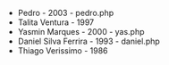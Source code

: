 
- Pedro - 2003 - pedro.php
- Talita Ventura - 1997
- Yasmin Marques - 2000 - yas.php
- Daniel Silva Ferrira - 1993 - daniel.php
- Thiago Verissimo - 1986

